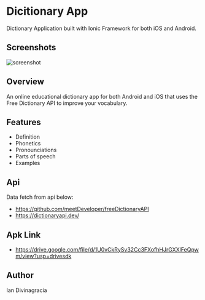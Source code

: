 # Dicitionary App

Dictionary Application built with Ionic Framework for both iOS and Android.

## Screenshots
![screenshot](https://user-images.githubusercontent.com/28383248/205499934-a23fea2a-e6f3-474e-9093-11ca3b36bd57.png)

## Overview
An online educational dictionary app for both Android and iOS that uses the Free Dictionary API to improve your vocabulary.

## Features
* Definition
* Phonetics
* Pronounciations
* Parts of speech
* Examples

## Api
Data fetch from api below: <br/>
* https://github.com/meetDeveloper/freeDictionaryAPI <br/>
* https://dictionaryapi.dev/

## Apk Link
* https://drive.google.com/file/d/1U0vCkRySv32Cc3FXofhHJrGXXlFeQpwm/view?usp=drivesdk

## Author
Ian Divinagracia
